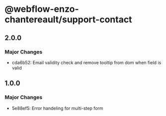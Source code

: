 # @webflow-enzo-chantereault/support-contact

## 2.0.0

### Major Changes

- cda6b52: Email validity check and remove tooltip from dom when field is valid

## 1.0.0

### Major Changes

- 5e88ef5: Error handeling for multi-step form
